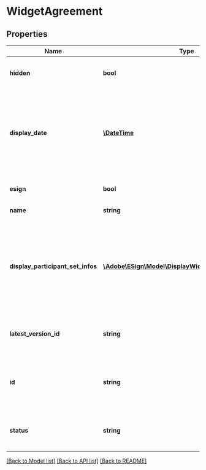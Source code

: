 # WidgetAgreement

## Properties
Name | Type | Description | Notes
------------ | ------------- | ------------- | -------------
**hidden** | **bool** | True if agreement is hidden for the user | [optional] 
**display_date** | [**\DateTime**](\DateTime.md) | The display date for the agreement. Format would be yyyy-MM-dd&#39;T&#39;HH:mm:ssZ. For example, e.g 2016-02-25T18:46:19Z represents UTC time | [optional] 
**esign** | **bool** | True if this is an e-sign document | [optional] 
**name** | **string** | Name of the Agreement | [optional] 
**display_participant_set_infos** | [**\Adobe\ESign\\Model\DisplayWidgetParticipantSetInfo[]**](DisplayWidgetParticipantSetInfo.md) | The most relevant current user set for the agreement. It is typically the next signer if the agreement is from the current user, or the sender if received from another user | [optional] 
**latest_version_id** | **string** | A version ID which uniquely identifies the current version of the agreement | [optional] 
**id** | **string** | The unique identifier of the agreement.If provided in POST, it will simply be ignored | [optional] 
**status** | **string** | The current status of the document from the perspective of the originator | [optional] 

[[Back to Model list]](../README.md#documentation-for-models) [[Back to API list]](../README.md#documentation-for-api-endpoints) [[Back to README]](../README.md)


